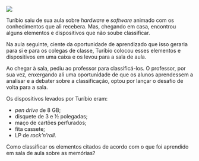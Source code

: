 [![](https://ampli-images.s3.amazonaws.com/production/40c74975-5600-4a74-9a99-3350574ef806/original)](https://ampli-images.s3.amazonaws.com/production/40c74975-5600-4a74-9a99-3350574ef806/original)

Turíbio saiu de sua aula sobre _hardware_ e _software_ animado com os conhecimentos que ali recebera. Mas, chegando em casa, encontrou alguns elementos e dispositivos que não soube classificar.

Na aula seguinte, ciente da oportunidade de aprendizado que isso geraria para si e para os colegas de classe, Turíbio colocou esses elementos e dispositivos em uma caixa e os levou para a sala de aula.

Ao chegar à sala, pediu ao professor para classificá-los. O professor, por sua vez, enxergando ali uma oportunidade de que os alunos aprendessem a analisar e a debater sobre a classificação, optou por lançar o desafio de volta para a sala.

Os dispositivos levados por Turíbio eram:

- _pen drive_ de 8 GB;
- disquete de 3 e ½ polegadas;
- maço de cartões perfurados;
- fita cassete;
- LP de _rock’n’roll_.

Como classificar os elementos citados de acordo com o que foi aprendido em sala de aula sobre as memórias?